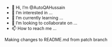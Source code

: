 - 👋 Hi, I’m @AutoQAHussain
- 👀 I’m interested in ...
- 🌱 I’m currently learning ...
- 💞️ I’m looking to collaborate on ...
- 📫 How to reach me ...

Making changes to README.md from patch branch
